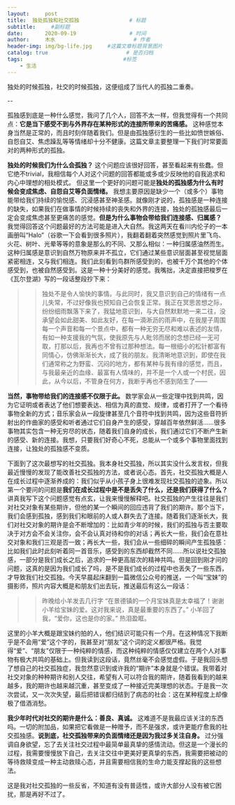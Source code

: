 ```yaml
---
layout:     post                       
title:  独处孤独和社交孤独                # 标题
subtitle:     #副标题
date:       2020-09-19                 # 时间
author:     木水                         # 作者
header-img: img/bg-life.jpg     #这篇文章标题背景图片
catalog: true                         # 是否归档
tags:                                #标签
    - 生活
---
```

独处的时候孤独，社交的时候孤独，这便组成了当代人的孤独二重奏。

--

孤独感到底是一种什么感觉，我问了几个人，回答不太一样，但我觉得有一个共同点：**它是当下感受不到与外界存在某种形式的连接所带来的苦痛感。** 这种感觉本身当然是正常的，而且时刻伴随着我们。但是由孤独感衍生的一些比如愤世嫉俗、自怨自艾、焦虑躁乱等等情绪却十分不健康。这篇文章主要整理一下我们时常要面对的两种形式的孤独。

**独处的时候我们为什么会孤独？** 这个问题应该很好回答，甚至看起来有些蠢。但它绝不trivial，我相信每个人对这个问题的回答都能或多或少反映他的自我追求和内心中理想的相处模式。 但这里一个更好的问题可能是**独处的孤独感为什么有时候会变成焦虑、自怨自艾等负面情绪。** 我想主要原因是缺少一个（或多个）事物能带给我们持续的愉悦感、沉浸感甚至神圣感。就像刚才说的，孤独感是一种连接的缺失，如果我们在做事情的时候持续的丧失和外界的连接，独处的孤独感最后一定会变成焦虑甚至更痛苦的感觉。**但是为什么事物会带给我们连接感、归属感？** 我觉得回答这个问题最好的方法可能是进入大自然。我这两天在看川内伦子的一本画册叫“Halo”（谷歌一下会看到很多照片），我翻着翻着突然感觉到照片里飞鸟、火花、树叶、光晕等等的意象是那么的不同、又那么相似：一种归属感油然而生。这种归属感是意识到自然万物原来并不孤立，它们通过某些意识层面甚至视觉层面紧密相连，又与我们相连。我们此刻看到鸟群所感受到的，也被千万个其他的个体感受到，也被自然感受到。这是一种十分美好的感觉。我嘴拙，决定直接把梭罗在《瓦尔登湖》写的一段话整段抄下来：
>>  独处不是令人愉快的事情。与此同时，我又意识到自己的情绪有一点儿失常，不过好像我也预知自己会恢复正常。我正在冥思苦想之际，纷纷细雨飘落下来了，我猛地意识到，与大自然默默地一来二往，没承望会如此甜美、如此友好，在每一滴淅沥的雨声中，在我屋子周围每一个声音和每一个景点中，都有一种无穷无尽和难以表述的友情，有如一种支援我的气氛，使我原先与人毗邻而居的念想已经一无可取，打那以后，我再也不曾有过那种想法。每一根细小的松针都富有同情心，仿佛渐渐长大，成了我的朋友。我清晰地意识到，即使在我们通常称之为野蛮、沉闷的地方，都有某种与我有缘的感觉，而且，与我最亲近的血缘、最富有人情味的，并不是一个人或一个村民，因此，从今以后，不管身在何方，我断乎再也不感到陌生了——  

**当然，事物带给我们的连接感不仅限于此。** 数学家会从一些定理中找到共鸣，因为它证明或者表达了他们想要表达、相信为真的直觉、规律，或者打开了一个看待事物全新的方式；音乐家会从一段旋律甚至几个音符中找到共鸣，因为这些音符折射出的作曲家的感受和听者通过它们自身产生的感受，穿越百年依然鲜活……很多事物其实包含一种无穷尽的状态，随着我们自身的成长，我们通过它们不断产生新的感受、新的连接。我想，只要我们好奇心不死，总能从一个或多个事物里面找到连接，让独处的孤独感不变质。

下面到了这次最想写的社交孤独。我本身社交孤独，所以其实没什么发言权，但我最近慢慢的发现了能改善社交孤独的方法，或者说心态。首先，社交孤独大概是人在成长过程中逐渐养成的：我们似乎从小孩子身上很难发现社交孤独的迹象。所以第一个要问的问题是**我们在成长过程中是不是丢失了什么，还是我们获得了什么？** 讲真我写下这个问题感觉有点玄，让我来慢慢解释吧。社交孤独的产生往往是我们对社交对象有某些期许，但他的某一个瞬间的回应违背了我们的期许。那个当下，我们会感到孤独，感到我们和眼前的人或人群失去了连接。随着我们逐渐长大，我们对社交对象的期许是会不断增加的：比如青少年的时候，我们的孤独与否主要取决于对方会不会关注你，会不会认真对待和你的对话；再长大一些，我们会在意社交对象和我们三观是否一致；再长大一些，我们会从一些细碎的瞬间产生孤独感：比如我们此时此刻听着同一首音乐，感受到的东西却截然不同……所以说社交孤独感，一部分是我们成长之后，追求的一种更高层次的精神共鸣。但是回到刚才问的问题，这真的是因为我们成长了吗，是不是我们成长的过程中也丢失了一些东西，才导致我们社交孤独。今天早晨起床翻到一篇微信公众号的推送，一个叫“宝妹”的摄影师，照片内容大概是和朋友们出去玩，推送最后有这么一段话：
>> 昨晚给小羊发去几行字 
     “在景德镇的一个月宝妹真是太幸福了！谢谢小羊给宝妹的爱。这对我来说，真是最重要的东西了。”
     小羊回了我，“爱你，这也是你的家。”
     热泪盈眶。

这里的小羊大概是跟宝妹约拍的人，他们结识可能只有一个月。在这种情况下我断乎是不会用“爱”这个字的，我甚至对“朋友”这个词的定义都很严格。我觉得“爱”、“朋友”仅限于一种纯粹的情感，而这种纯粹的情感仅仅建立在两个人对事物有极大共鸣的基础上。但我读到这段话，竟然丝毫不会感觉虚假。于是我回头想了想自己的社交孤独症，我忽然意识到或许我的“期许”本身就是个错误。我带着对社交对象的种种期许和别人交往，希望有人可以符合我的期许，随着我看到的越来越多，我的期许也越来越沉重，甚至变成了一种接近完美理想的状态。于是我一次次尝试，又一次次失望，最后把错误都归结到了病态的社会：这在某种程度上却像极了借酒消愁。

**我少年时代对社交的期许是什么：善良、真诚。** 这难道不是我最应该关注的东西吗。一切的附加品，如果把它看做是一种赠予，而不是强求，或许更能疗愈我的社交孤独感。**说到底，社交孤独带来的负面情绪还是因为我过多关注自身。** 过分强调自身欲望，忘了去关注社交过程中最简单最真挚的感情流动。但这是一个漫长的过程，我需要慢慢放下自己，去关注交往中更美好更真挚的东西，我需要把被动的等待救赎变成一种主动救赎心态，并且需要相信我的生命力能支撑起我的这些想法。

这是我对社交孤独的一些反省，不知道有没有普适性，或许大部分人没有被它困扰，那是再好不过了。

